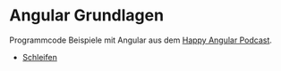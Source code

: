 # Angular Grundlagen

Programmcode Beispiele mit Angular aus dem [Happy Angular Podcast](https://happy-angular.de).

* [Schleifen](SCHLEIFEN.md)